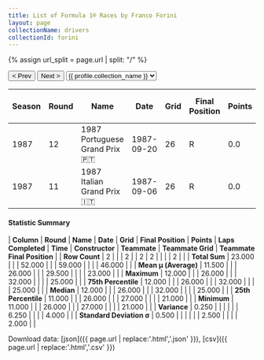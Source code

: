 ```yaml
---
title: List of Formula 1® Races by Franco Forini
layout: page
collectionName: drivers
collectionId: forini
---
```


{% assign url_split = page.url | split: "/" %}
<div id="collection-navigation">
<button onclick="selector.options[selector.selectedIndex-1].value && (window.location = selector.options[selector.selectedIndex-1].value);">&lt; Prev</button>
<button onclick="selector.options[selector.selectedIndex+1].value && (window.location = selector.options[selector.selectedIndex+1].value);">Next &gt;</button>
<select id="selector" onchange="this.options[this.selectedIndex].value && (window.location = this.options[this.selectedIndex].value);">
  {% for collectionId in site.data[page.collectionName].refs %}
    {% if collectionId == page.collectionId %}
      {% assign selected = "selected" %}
    {% else %}
      {% assign selected = "" %}
    {% endif %}
    {% assign profile = site.data[page.collectionName][collectionId].profile %}
    <option value="/f1/{{ page.collectionName }}/{{ collectionId }}/{{ url_split[4] }}" {{ selected }}>{{ profile.collection_name }}</option>
  {% endfor %}
</select>
</div>

| Season | Round | Name | Date | Grid | Final Position | Points | Laps Completed | Time | Constructor | Teammate | Teammate Grid | Teammate Final Position |
|--|--|--|--|--|--|--|--|--|--|--|--|--|
| 1987 | 12 | 1987 Portuguese Grand Prix 🇵🇹 | 1987-09-20 | 26 | R | 0.0 | 32 |   | Osella 🇮🇹 | [Alex Caffi 🇮🇹](/f1/drivers/caffi) | 25 | R |
| 1987 | 11 | 1987 Italian Grand Prix 🇮🇹 | 1987-09-06 | 26 | R | 0.0 | 27 |   | Osella 🇮🇹 | [Alex Caffi 🇮🇹](/f1/drivers/caffi) | 21 | R |

#### Statistic Summary

| **Column** | **Round** | **Name** | **Date** | **Grid** | **Final Position** | **Points** | **Laps Completed** | **Time** | **Constructor** | **Teammate** | **Teammate Grid** | **Teammate Final Position** |
| **Row Count** | 2 |  |  | 2 |  | 2 | 2 |  |  |  | 2 |  |
| **Total Sum** | 23.000 |  |  | 52.000 |  |  | 59.000 |  |  |  | 46.000 |  |
| **Mean μ (Average)** | 11.500 |  |  | 26.000 |  |  | 29.500 |  |  |  | 23.000 |  |
| **Maximum** | 12.000 |  |  | 26.000 |  |  | 32.000 |  |  |  | 25.000 |  |
| **75th Percentile** | 12.000 |  |  | 26.000 |  |  | 32.000 |  |  |  | 25.000 |  |
| **Median** | 12.000 |  |  | 26.000 |  |  | 32.000 |  |  |  | 25.000 |  |
| **25th Percentile** | 11.000 |  |  | 26.000 |  |  | 27.000 |  |  |  | 21.000 |  |
| **Minimum** | 11.000 |  |  | 26.000 |  |  | 27.000 |  |  |  | 21.000 |  |
| **Variance** | 0.250 |  |  |  |  |  | 6.250 |  |  |  | 4.000 |  |
| **Standard Deviation σ** | 0.500 |  |  |  |  |  | 2.500 |  |  |  | 2.000 |  |

Download data: [json]({{ page.url | replace:'.html','.json' }}), [csv]({{ page.url | replace:'.html','.csv' }})
